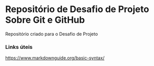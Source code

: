 # Repositório de Desafio de Projeto Sobre Git e GitHub
Repositório criado para o Desafio de Projeto

### Links úteis
https://www.markdownguide.org/basic-syntax/ 
